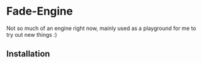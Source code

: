 # Fade-Engine

Not so much of an engine right now, mainly used as a playground for me to try out new things :)

## Installation


